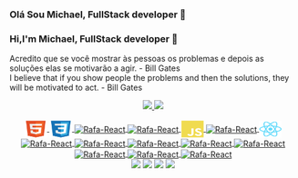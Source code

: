 ### Olá Sou Michael, FullStack developer 👋
### Hi,I'm Michael, FullStack developer 👋
Acredito que se você mostrar às pessoas os problemas e depois as soluções elas se motivarão a agir. - Bill Gates <br/>
I believe that if you show people the problems and then the solutions, they will be motivated to act. - Bill Gates
<div align="center">
  <a href="https://github.com/https://github.com/MichaelWEB3">
  <img height="180em" src="https://github-readme-stats.vercel.app/api?username=MichaelWEB3&show_icons=true&theme=dark&include_all_commits=true&count_private=true"/>
  <img height="180em" src="https://github-readme-stats.vercel.app/api/top-langs/?username=MichaelWEB3&layout=compact&langs_count=7&theme=dark"/>


<div style="display: inline_block"><br>
 <img align="center" alt="Rafa-HTML" height="30" width="40" src="https://raw.githubusercontent.com/devicons/devicon/master/icons/html5/html5-original.svg">
  <img align="center" alt="Rafa-CSS" height="30" width="40" src="https://raw.githubusercontent.com/devicons/devicon/master/icons/css3/css3-original.svg">
  <img  align="center" alt="Rafa-React" height="30" width="40" src="https://cdn.jsdelivr.net/gh/devicons/devicon/icons/tailwindcss/tailwindcss-plain.svg" />
  <img  align="center" alt="Rafa-React" height="30" width="40" src="https://styled-components.com/logo.png" />

  <img align="center" alt="Rafa-Js" height="30" width="40" src="https://raw.githubusercontent.com/devicons/devicon/master/icons/javascript/javascript-plain.svg">
<img align="center" alt="Rafa-React" height="39" width="40" src="https://cdn.jsdelivr.net/gh/devicons/devicon/icons/typescript/typescript-original.svg" />

 <img align="center" alt="Rafa-React" height="30" width="40" src="https://raw.githubusercontent.com/devicons/devicon/master/icons/react/react-original.svg">
<img align="center" alt="Rafa-React" height="39" width="40" src="https://cdn.jsdelivr.net/gh/devicons/devicon/icons/nextjs/nextjs-original.svg" />
<img align="center" alt="Rafa-React" height="50" width="70" src="https://miro.medium.com/v2/resize:fit:512/1*0YAM7RltYGo_XO0ZvbU3EA.png" />
  <img align="center" alt="Rafa-React" height="50" width="50" src="https://cdn.jsdelivr.net/gh/devicons/devicon/icons/nodejs/nodejs-original-wordmark.svg" />
<img align="center" alt="Rafa-React" height="39" width="40" src="https://prismalens.vercel.app/header/logo-dark.svg" />
<img align="center" alt="Rafa-React" height="39" width="40" src="https://cdn.jsdelivr.net/gh/devicons/devicon/icons/postgresql/postgresql-original.svg" />
<img  align="center" alt="Rafa-React" height="39" width="40" src="https://cdn.jsdelivr.net/gh/devicons/devicon/icons/mongodb/mongodb-original-wordmark.svg" />
<img  align="center" alt="Rafa-React" height="39" width="40"  src="https://cdn.jsdelivr.net/gh/devicons/devicon/icons/mysql/mysql-original.svg" />
<img   align="center" alt="Rafa-React" height="39" width="40"  src="https://cdn.jsdelivr.net/gh/devicons/devicon/icons/firebase/firebase-plain.svg" />

 
</div>
  <div> 
  <a href="https://www.youtube.com/channel/UC18dJeaFjkzr2qDaaO4DCQQ" target="_blank"><img src="https://img.shields.io/badge/YouTube-FF0000?style=for-the-badge&logo=youtube&logoColor=white" target="_blank"></a>
  <a href="https://www.instagram.com/mike_dev_/" target="_blank"><img src="https://img.shields.io/badge/-Instagram-%23E4405F?style=for-the-badge&logo=instagram&logoColor=white" target="_blank"></a>
  <a href = "mailto:m3ribeiroo@gmail.com"><img src="https://img.shields.io/badge/-Gmail-%23333?style=for-the-badge&logo=gmail&logoColor=white" target="_blank"></a>
  <a href="https://br.linkedin.com/in/michael-ribeiro-b83b39195" target="_blank"><img src="https://img.shields.io/badge/-LinkedIn-%230077B5?style=for-the-badge&logo=linkedin&logoColor=white" target="_blank"></a> 
 

 
</div>
</div>
